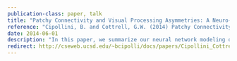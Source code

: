```yaml
---
publication-class: paper, talk
title: "Patchy Connectivity and Visual Processing Asymmetries: A Neuro-developmental Hypothesis"
reference: "Cipollini, B. and Cottrell, G.W. (2014) Patchy Connectivity and Visual Processing Asymmetries: A Neuro-developmental Hypothesis. In Proceedings of the 13th Annual Neural Computation and Psychology Workshop (NCPW). Lancaster, UK."
date: 2014-06-01
description: "In this paper, we summarize our neural network modeling of left/right hemisphere differences in visual processing and how it emerges developmentally."
redirect: http://cseweb.ucsd.edu/~bcipolli/docs/papers/Cipollini_Cottrell_NCPW_2014.pdf
---
```


